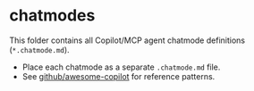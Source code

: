 # chatmodes

This folder contains all Copilot/MCP agent chatmode definitions (`*.chatmode.md`).

- Place each chatmode as a separate `.chatmode.md` file.
- See [github/awesome-copilot](https://github.com/github/awesome-copilot) for reference patterns.

